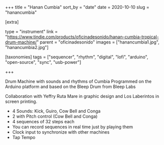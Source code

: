 +++
title = "Hanan Cumbia"
sort_by = "date"
date = 2020-10-10
slug = "hanancumbia"

[extra]

type = "instrument"
link = "https://www.tindie.com/products/oficinadesonido/hanan-cumbia-tropical-drum-machine/"
parent = "oficinadesonido"
images = ["hanancumbia1.jpg", "hanancumbia2.jpg"]

[taxonomies]
tags = ["sequencer", "rhythm", "digital", "lofi", "arduino", "open-source", "sync", "usb-power"]

+++

Drum Machine with sounds and rhythms of Cumbia Programmed on the Arduino platform and based on the Bleep Drum from Bleep Labs

Collaboration with Yeffry Ruta Mare in graphic design and Los Laberintos in screen printing.

- 4 Sounds: Kick, Guiro, Cow Bell and Conga
- 2 with Pitch control (Cow Bell and Conga)
- 4 sequences of 32 steps each
- You can record sequences in real time just by playing them
- Clock input to synchronize with other machines
- Tap Tempo
